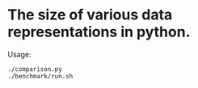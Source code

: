 # The size of various data representations in python.

Usage:

```
./comparison.py
./benchmark/run.sh
```
